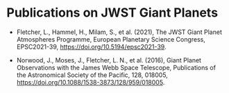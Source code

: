 # Publications on JWST Giant Planets

* Fletcher, L., Hammel, H., Milam, S., et al. (2021), The JWST Giant Planet Atmospheres Programme, European Planetary Science Congress, EPSC2021-39, https://doi.org/10.5194/epsc2021-39.

* Norwood, J., Moses, J., Fletcher, L. N., et al. (2016), Giant Planet Observations with the James Webb Space Telescope, Publications of the Astronomical Society of the Pacific, 128, 018005, https://doi.org/10.1088/1538-3873/128/959/018005.

